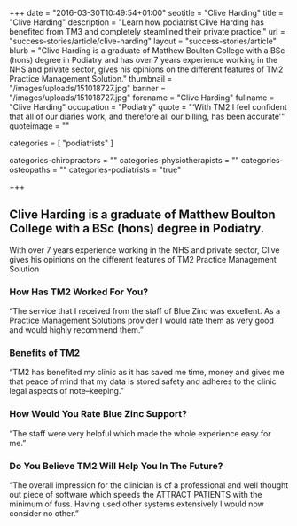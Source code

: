 +++
date = "2016-03-30T10:49:54+01:00"
seotitle = "Clive Harding"
title = "Clive Harding"
description = "Learn how podiatrist Clive Harding has benefited from TM3 and completely steamlined their private practice."
url = "success-stories/article/clive-harding"
layout = "success-stories/article"
blurb = "Clive Harding is a graduate of Matthew Boulton College with a BSc (hons) degree in Podiatry and has over 7 years experience working in the NHS and private sector, gives his opinions on the different features of TM2 Practice Management Solution."
thumbnail = "/images/uploads/151018727.jpg"
banner = "/images/uploads/151018727.jpg"
forename = "Clive Harding"
fullname = "Clive Harding"
occupation = "Podiatry"
quote = "‘With TM2 I feel confident that all of our diaries work, and therefore all our billing, has been accurate’"
quoteimage = ""

categories = [ "podiatrists" ]

categories-chiropractors = ""
categories-physiotherapists = ""
categories-osteopaths = ""
categories-podiatrists = "true"

+++

<h2>Clive Harding is a graduate of Matthew Boulton College with a BSc (hons) degree in Podiatry.</h2>

With over 7 years experience working in the NHS and private sector, Clive gives his opinions on the different features of TM2 Practice Management Solution

<h3>How Has TM2 Worked For You?</h3>

“The service that I received from the staff of Blue Zinc was excellent. As a Practice Management Solutions provider I would rate them as very good and would highly recommend them.”

<h3>Benefits of TM2</h3>

“TM2 has benefited my clinic as it has saved me time, money and gives me that peace of mind that my data is stored safety and adheres to the clinic legal aspects of note–keeping.”

<h3>How Would You Rate Blue Zinc Support?</h3>

“The staff were very helpful which made the whole experience easy for me.”

<h3>Do You Believe TM2 Will Help You In The Future?</h3>

“The overall impression for the clinician is of a professional and well thought out piece of software which speeds the ATTRACT PATIENTS with the minimum of fuss. Having used other systems extensively I would now consider no other.”